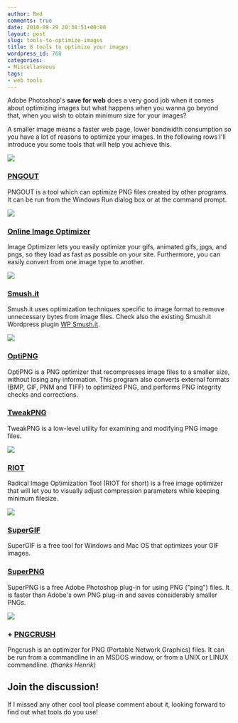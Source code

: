 ```yaml
---
author: Red
comments: true
date: 2010-09-29 20:38:51+00:00
layout: post
slug: tools-to-optimize-images
title: 8 tools to optimize your images
wordpress_id: 768
categories:
- Miscellaneous
tags:
- web tools
---
```


Adobe Photoshop's **save for web** does a very good job when it comes about optimizing images but what happens when you wanna go beyond that, when you wish to obtain minimum size for your images?

A smaller image means a faster web page, lower bandwidth consumption so you have a lot of reasons to optimize your images. In the following rows I'll introduce you some tools that will help you achieve this.

[![](http://www.red-team-design.com/wp-content/uploads/2010/09/riot-png-optimizer.png)](http://www.red-team-design.com/tools-to-optimize-images/) 

<!-- more -->


### [PNGOUT](http://www.advsys.net/ken/util/pngout.htm)


PNGOUT is a tool which can optimize PNG files created by other programs. It can be run from the Windows Run dialog box or at the command prompt. 

![](http://www.red-team-design.com/wp-content/uploads/2010/09/pngout.png)



### [Online Image Optimizer](http://tools.dynamicdrive.com/imageoptimizer/)


Image Optimizer lets you easily optimize your gifs, animated gifs, jpgs, and pngs, so they load as fast as possible on your site. Furthermore, you can easily convert from one image type to another. 

![](http://www.red-team-design.com/wp-content/uploads/2010/09/online-image-optimizer.png)



### [Smush.it](http://developer.yahoo.com/yslow/smushit/)


Smush.it uses optimization techniques specific to image format to remove unnecessary bytes from image files. Check also the existing Smush.it Wordpress plugin [WP Smush.it](http://wordpress.org/extend/plugins/wp-smushit/).

![](http://www.red-team-design.com/wp-content/uploads/2010/09/smush-it.png)



### [OptiPNG](http://optipng.sourceforge.net/)


OptiPNG is a PNG optimizer that recompresses image files to a smaller size, without losing any information. This program also converts external formats (BMP, GIF, PNM and TIFF) to optimized PNG, and performs PNG integrity checks and corrections. 



### [TweakPNG](http://entropymine.com/jason/tweakpng/)


TweakPNG is a low-level utility for examining and modifying PNG image files.

![](http://www.red-team-design.com/wp-content/uploads/2010/09/tweakpng.png)



### [RIOT](http://luci.criosweb.ro/riot/)


Radical Image Optimization Tool (RIOT for short) is a free image optimizer that will let you to visually adjust compression parameters while keeping minimum filesize.

![](http://www.red-team-design.com/wp-content/uploads/2010/09/riot-png-optimizer.png)



### [SuperGIF](http://www.boxtopsoft.com/supergif.html)


SuperGIF is a free tool for Windows and Mac OS that optimizes your GIF images.



### [SuperPNG ](http://www.fnordware.com/superpng/)


SuperPNG is a free Adobe Photoshop plug-in for using PNG ("ping") files. It is faster than Adobe's own PNG plug-in and saves considerably smaller PNGs.

![](http://www.red-team-design.com/wp-content/uploads/2010/09/super-png.png)



### + [PNGCRUSH](http://pmt.sourceforge.net/pngcrush/)


Pngcrush is an optimizer for PNG (Portable Network Graphics) files. It can be run from a commandline in an MSDOS window, or from a UNIX or LINUX commandline. _(thanks Henrik)_





## Join the discussion!


If I missed any other cool tool please comment about it, looking forward to find out what tools do you use!
